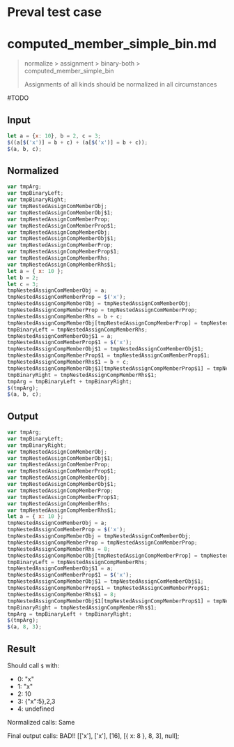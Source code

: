 # Preval test case

# computed_member_simple_bin.md

> normalize > assignment > binary-both > computed_member_simple_bin
>
> Assignments of all kinds should be normalized in all circumstances

#TODO

## Input

`````js filename=intro
let a = {x: 10}, b = 2, c = 3;
$((a[$('x')] = b + c) + (a[$('x')] = b + c));
$(a, b, c);
`````

## Normalized

`````js filename=intro
var tmpArg;
var tmpBinaryLeft;
var tmpBinaryRight;
var tmpNestedAssignComMemberObj;
var tmpNestedAssignComMemberObj$1;
var tmpNestedAssignComMemberProp;
var tmpNestedAssignComMemberProp$1;
var tmpNestedAssignCompMemberObj;
var tmpNestedAssignCompMemberObj$1;
var tmpNestedAssignCompMemberProp;
var tmpNestedAssignCompMemberProp$1;
var tmpNestedAssignCompMemberRhs;
var tmpNestedAssignCompMemberRhs$1;
let a = { x: 10 };
let b = 2;
let c = 3;
tmpNestedAssignComMemberObj = a;
tmpNestedAssignComMemberProp = $('x');
tmpNestedAssignCompMemberObj = tmpNestedAssignComMemberObj;
tmpNestedAssignCompMemberProp = tmpNestedAssignComMemberProp;
tmpNestedAssignCompMemberRhs = b + c;
tmpNestedAssignCompMemberObj[tmpNestedAssignCompMemberProp] = tmpNestedAssignCompMemberRhs;
tmpBinaryLeft = tmpNestedAssignCompMemberRhs;
tmpNestedAssignComMemberObj$1 = a;
tmpNestedAssignComMemberProp$1 = $('x');
tmpNestedAssignCompMemberObj$1 = tmpNestedAssignComMemberObj$1;
tmpNestedAssignCompMemberProp$1 = tmpNestedAssignComMemberProp$1;
tmpNestedAssignCompMemberRhs$1 = b + c;
tmpNestedAssignCompMemberObj$1[tmpNestedAssignCompMemberProp$1] = tmpNestedAssignCompMemberRhs$1;
tmpBinaryRight = tmpNestedAssignCompMemberRhs$1;
tmpArg = tmpBinaryLeft + tmpBinaryRight;
$(tmpArg);
$(a, b, c);
`````

## Output

`````js filename=intro
var tmpArg;
var tmpBinaryLeft;
var tmpBinaryRight;
var tmpNestedAssignComMemberObj;
var tmpNestedAssignComMemberObj$1;
var tmpNestedAssignComMemberProp;
var tmpNestedAssignComMemberProp$1;
var tmpNestedAssignCompMemberObj;
var tmpNestedAssignCompMemberObj$1;
var tmpNestedAssignCompMemberProp;
var tmpNestedAssignCompMemberProp$1;
var tmpNestedAssignCompMemberRhs;
var tmpNestedAssignCompMemberRhs$1;
let a = { x: 10 };
tmpNestedAssignComMemberObj = a;
tmpNestedAssignComMemberProp = $('x');
tmpNestedAssignCompMemberObj = tmpNestedAssignComMemberObj;
tmpNestedAssignCompMemberProp = tmpNestedAssignComMemberProp;
tmpNestedAssignCompMemberRhs = 8;
tmpNestedAssignCompMemberObj[tmpNestedAssignCompMemberProp] = tmpNestedAssignCompMemberRhs;
tmpBinaryLeft = tmpNestedAssignCompMemberRhs;
tmpNestedAssignComMemberObj$1 = a;
tmpNestedAssignComMemberProp$1 = $('x');
tmpNestedAssignCompMemberObj$1 = tmpNestedAssignComMemberObj$1;
tmpNestedAssignCompMemberProp$1 = tmpNestedAssignComMemberProp$1;
tmpNestedAssignCompMemberRhs$1 = 8;
tmpNestedAssignCompMemberObj$1[tmpNestedAssignCompMemberProp$1] = tmpNestedAssignCompMemberRhs$1;
tmpBinaryRight = tmpNestedAssignCompMemberRhs$1;
tmpArg = tmpBinaryLeft + tmpBinaryRight;
$(tmpArg);
$(a, 8, 3);
`````

## Result

Should call `$` with:
 - 0: "x"
 - 1: "x"
 - 2: 10
 - 3: {"x":5},2,3
 - 4: undefined

Normalized calls: Same

Final output calls: BAD!!
[['x'], ['x'], [16], [{ x: 8 }, 8, 3], null];

